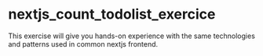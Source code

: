 # nextjs_count_todolist_exercice
This exercise will give you hands-on experience with the same technologies and patterns used in common nextjs frontend.
